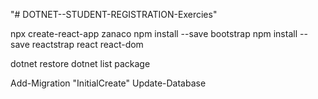 "# DOTNET--STUDENT-REGISTRATION-Exercies" 

npx create-react-app zanaco
npm install --save bootstrap
npm install --save reactstrap react react-dom

dotnet restore
dotnet list package


Add-Migration "InitialCreate"
Update-Database
